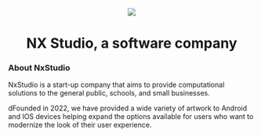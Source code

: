 <div align="center">
  <img src="https://avatars.githubusercontent.com/u/130953763?v=4"/>
</div>
<h1 align="center">NX Studio, a software company</h1>

### About NxStudio
NxStudio is a start-up company that aims to provide computational solutions to the general public, schools, and small businesses.

dFounded in 2022, we have provided a wide variety of artwork to Android and IOS devices helping expand the options available for users who want to modernize the look of their user experience.

